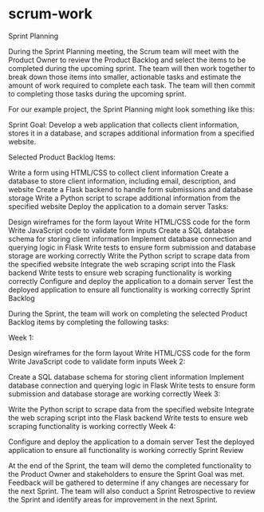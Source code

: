 # scrum-work
Sprint Planning

During the Sprint Planning meeting, the Scrum team will meet with the Product Owner to review the Product Backlog and select the items to be completed during the upcoming sprint. The team will then work together to break down those items into smaller, actionable tasks and estimate the amount of work required to complete each task. The team will then commit to completing those tasks during the upcoming sprint.

For our example project, the Sprint Planning might look something like this:

Sprint Goal: Develop a web application that collects client information, stores it in a database, and scrapes additional information from a specified website.

Selected Product Backlog Items:

Write a form using HTML/CSS to collect client information
Create a database to store client information, including email, description, and website
Create a Flask backend to handle form submissions and database storage
Write a Python script to scrape additional information from the specified website
Deploy the application to a domain server
Tasks:

Design wireframes for the form layout
Write HTML/CSS code for the form
Write JavaScript code to validate form inputs
Create a SQL database schema for storing client information
Implement database connection and querying logic in Flask
Write tests to ensure form submission and database storage are working correctly
Write the Python script to scrape data from the specified website
Integrate the web scraping script into the Flask backend
Write tests to ensure web scraping functionality is working correctly
Configure and deploy the application to a domain server
Test the deployed application to ensure all functionality is working correctly
Sprint Backlog

During the Sprint, the team will work on completing the selected Product Backlog items by completing the following tasks:

Week 1:

Design wireframes for the form layout
Write HTML/CSS code for the form
Write JavaScript code to validate form inputs
Week 2:

Create a SQL database schema for storing client information
Implement database connection and querying logic in Flask
Write tests to ensure form submission and database storage are working correctly
Week 3:

Write the Python script to scrape data from the specified website
Integrate the web scraping script into the Flask backend
Write tests to ensure web scraping functionality is working correctly
Week 4:

Configure and deploy the application to a domain server
Test the deployed application to ensure all functionality is working correctly
Sprint Review

At the end of the Sprint, the team will demo the completed functionality to the Product Owner and stakeholders to ensure the Sprint Goal was met. Feedback will be gathered to determine if any changes are necessary for the next Sprint. The team will also conduct a Sprint Retrospective to review the Sprint and identify areas for improvement in the next Sprint.
